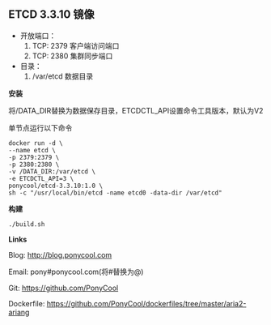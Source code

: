 ##  ETCD 3.3.10 镜像

- 开放端口：
  1. TCP: 2379 客户端访问端口
  2. TCP: 2380 集群同步端口
- 目录：
  1. /var/etcd 数据目录




**安装**

将/DATA_DIR替换为数据保存目录，ETCDCTL_API设置命令工具版本，默认为V2

单节点运行以下命令

```
docker run -d \
--name etcd \
-p 2379:2379 \
-p 2380:2380 \
-v /DATA_DIR:/var/etcd \
-e ETCDCTL_API=3 \
ponycool/etcd-3.3.10:1.0 \
sh -c "/usr/local/bin/etcd -name etcd0 -data-dir /var/etcd"
```

**构建**

```
./build.sh
```

**Links**

Blog: http://blog.ponycool.com

Email: pony#ponycool.com(将#替换为@)

Git: https://github.com/PonyCool

Dockerfile: https://github.com/PonyCool/dockerfiles/tree/master/aria2-ariang
